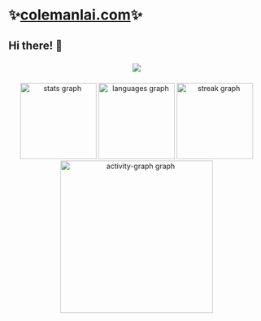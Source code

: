 # ✨[colemanlai.com](https://www.colemanlai.com)✨
## Hi there! 👋

###

<div align="center">
  <img src="https://profile-counter.glitch.me/Googolplexic/count.svg?"  />
</div>

###

<div align="center">
  <img src="https://github-readme-stats.vercel.app/api?username=Googolplexic&hide_title=false&hide_rank=true&show_icons=true&include_all_commits=true&count_private=true&disable_animations=false&theme=github_dark&locale=en&hide_border=false&order=1" height="150" alt="stats graph"  />
  <img src="https://github-readme-stats.vercel.app/api/top-langs?username=Googolplexic&locale=en&hide_title=false&layout=compact&card_width=320&langs_count=6&theme=github_dark&hide_border=false&order=2" height="150" alt="languages graph"  />
  <img src="https://streak-stats.demolab.com?user=Googolplexic&locale=en&mode=weekly&theme=github_dark&hide_border=false&border_radius=5&order=3" height="150" alt="streak graph"  />
  <img src="https://github-readme-activity-graph.vercel.app/graph?username=Googolplexic&radius=16&theme=github-dark&area=true&order=5" height="300" alt="activity-graph graph"  />
</div>

###

